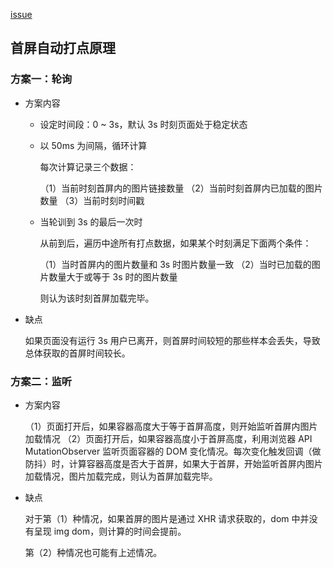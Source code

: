 [issue](https://github.com/hoperyy/blog/issues/101)

## 首屏自动打点原理

### 方案一：轮询

+   方案内容

    +   设定时间段：0 ~ 3s，默认 3s 时刻页面处于稳定状态
    +   以 50ms 为间隔，循环计算

        每次计算记录三个数据：
        
        （1）当前时刻首屏内的图片链接数量
        （2）当前时刻首屏内已加载的图片数量
        （3）当前时刻时间戳
        
    +   当轮训到 3s 的最后一次时

        从前到后，遍历中途所有打点数据，如果某个时刻满足下面两个条件：
        
        （1）当时首屏内的图片数量和 3s 时图片数量一致
        （2）当时已加载的图片数量大于或等于 3s 时的图片数量
        
        则认为该时刻首屏加载完毕。
    
+   缺点

    如果页面没有运行 3s 用户已离开，则首屏时间较短的那些样本会丢失，导致总体获取的首屏时间较长。
    
### 方案二：监听

+   方案内容

    （1）页面打开后，如果容器高度大于等于首屏高度，则开始监听首屏内图片加载情况
    （2）页面打开后，如果容器高度小于首屏高度，利用浏览器 API MutationObserver 监听页面容器的 DOM 变化情况。每次变化触发回调（做防抖）时，计算容器高度是否大于首屏，如果大于首屏，开始监听首屏内图片加载情况，图片加载完成，则认为首屏加载完毕。

+   缺点

    对于第（1）种情况，如果首屏的图片是通过 XHR 请求获取的，dom 中并没有呈现 img dom，则计算的时间会提前。
    
    第（2）种情况也可能有上述情况。
